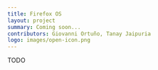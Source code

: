 ```yaml
---
title: Firefox OS
layout: project
summary: Coming soon...
contributors: Giovanni Ortuño, Tanay Jaipuria
logo: images/open-icon.png
---
```

TODO
